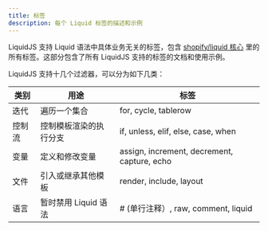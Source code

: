 ```yaml
---
title: 标签
description: 每个 Liquid 标签的描述和示例
---
```


LiquidJS 支持 Liquid 语法中具体业务无关的标签，包含 [shopify/liquid 核心][shopify/liquid] 里的所有标签。这部分包含了所有 LiquidJS 支持的标签的文档和使用示例。

LiquidJS 支持十几个过滤器，可以分为如下几类：

类别 | 用途 | 标签
--- | --- | ---
迭代 | 遍历一个集合 | for, cycle, tablerow
控制流 | 控制模板渲染的执行分支 | if, unless, elif, else, case, when
变量 | 定义和修改变量 | assign, increment, decrement, capture, echo
文件 | 引入或继承其他模板 | render, include, layout
语言 | 暂时禁用 Liquid 语法 | # (单行注释）, raw, comment, liquid

[shopify/liquid]: https://github.com/Shopify/liquid
